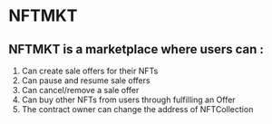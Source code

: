 # NFTMKT 

## NFTMKT is a marketplace where users can :

1. Can create sale offers for their NFTs
2. Can pause and resume sale offers
3. Can cancel/remove a sale offer
4. Can buy other NFTs from users through fulfilling an Offer
5. The contract owner can change the address of NFTCollection